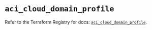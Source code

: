 # `aci_cloud_domain_profile`

Refer to the Terraform Registry for docs: [`aci_cloud_domain_profile`](https://registry.terraform.io/providers/ciscodevnet/aci/2.17.0/docs/resources/cloud_domain_profile).
